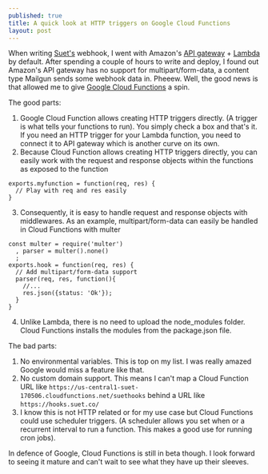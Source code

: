 ```yaml
---
published: true
title: A quick look at HTTP triggers on Google Cloud Functions
layout: post
---
```

When writing [Suet's](https://suet.co/) webhook, I went with Amazon's [API gateway](https://aws.amazon.com/api-gateway/) + [Lambda](https://aws.amazon.com/lambda/) by default. After spending a couple of hours to write and deploy, I found out Amazon's API gateway has no support for multipart/form-data, a content type Mailgun sends some webhook data in. Pheeew. Well, the good news is that allowed me to give [Google Cloud Functions](https://cloud.google.com/functions/) a spin.

The good parts:

1. Google Cloud Function allows creating HTTP triggers directly. (A trigger is what tells your functions to run). You simply check a box and that's it. If you need an HTTP trigger for your Lambda function, you need to connect it to API gateway which is another curve on its own.
2. Because Cloud Function allows creating HTTP triggers directly, you can easily work with the request and response objects within the functions as exposed to the function
```
exports.myfunction = function(req, res) {
  // Play with req and res easily
}
```
3. Consequently, it is easy to handle request and response objects with middlewares. As an example, multipart/form-data can easily be handled in Cloud Functions with multer
```
const multer = require('multer')
  , parser = multer().none()
  ;
exports.hook = function(req, res) {
  // Add multipart/form-data support
  parser(req, res, function(){
    //...
    res.json({status: 'Ok'});
  }
}
```
4. Unlike Lambda, there is no need to upload the node_modules folder. Cloud Functions installs the modules from the package.json file.

The bad parts:

1. No environmental variables. This is top on my list. I was really amazed Google would miss a feature like that.
2. No custom domain support. This means I can't map a Cloud Function URL like `https://us-central1-suet-170506.cloudfunctions.net/suethooks` behind a URL like `https://hooks.suet.co/`
3. I know this is not HTTP related or for my use case but Cloud Functions could use scheduler triggers. (A scheduler allows you set when or a recurrent interval to run a function. This makes a good use for running cron jobs).

In defence of Google, Cloud Functions is still in beta though. I look forward to seeing it mature and can't wait to see what they have up their sleeves.
